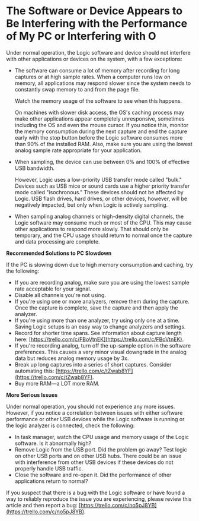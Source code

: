 # The Software or Device Appears to Be Interfering with the Performance of My PC or Interfering with O

Under normal operation, the Logic software and device should not interfere with other applications or devices on the system, with a few exceptions:

* The software can consume a lot of memory after recording for long captures or at high sample rates. When a computer runs low on memory, all applications may respond slower since the system needs to constantly swap memory to and from the page file.

    Watch the memory usage of the software to see when this happens.

    On machines with slower disk access, the OS's caching process may make other applications appear completely unresponsive, sometimes including the OS and even the mouse cursor. If you notice this, monitor the memory consumption during the next capture and end the capture early with the stop button before the Logic software consumes more than 90% of the installed RAM. Also, make sure you are using the lowest analog sample rate appropriate for your application.

* When sampling, the device can use between 0% and 100% of effective USB bandwidth.

    However, Logic uses a low-priority USB transfer mode called "bulk." Devices such as USB mice or sound cards use a higher priority transfer mode called "isochronous." These devices should not be affected by Logic. USB flash drives, hard drives, or other devices, however, will be negatively impacted, but only when Logic is actively sampling.

* When sampling analog channels or high-density digital channels, the Logic software may consume much or most of the CPU. This may cause other applications to respond more slowly. That should only be temporary, and the CPU usage should return to normal once the capture and data processing are complete.

**Recommended Solutions to PC Slowdown**

If the PC is slowing down due to high memory consumption and caching, try the following:

* If you are recording analog, make sure you are using the lowest sample rate acceptable for your signal.
* Disable all channels you're not using.
* If you're using one or more analyzers, remove them during the capture. Once the capture is complete, save the capture and then apply the analyzer.
* If you're using more than one analyzer, try using only one at a time. Saving Logic setups is an easy way to change analyzers and settings.
* Record for shorter time spans. See information about capture length here: [https://trello.com/c/FBoVtnEK](https://trello.com/c/FBoVtnEK).
* If you're recording analog, turn off the up-sample option in the software preferences. This causes a very minor visual downgrade in the analog data but reduces analog memory usage by 3x.
* Break up long captures into a series of short captures. Consider automating this: [https://trello.com/c/tZwab8YF](https://trello.com/c/tZwab8YF).
* Buy more RAM—a LOT more RAM.

**More Serious Issues**

Under normal operation, you should not experience any more issues. However, if you notice a correlation between issues with either software performance or other USB devices while the Logic software is running or the logic analyzer is connected, check the following:

* In task manager, watch the CPU usage and memory usage of the Logic software. Is it abnormally high?
* Remove Logic from the USB port. Did the problem go away? Test logic on other USB ports and on other USB hubs. There could be an issue with interference from other USB devices if these devices do not properly handle USB traffic.
* Close the software and re-open it. Did the performance of other applications return to normal?

If you suspect that there is a bug with the Logic software or have found a way to reliably reproduce the issue you are experiencing, please review this article and then report a bug: [https://trello.com/c/no5pJ8YB](https://trello.com/c/no5pJ8YB).

